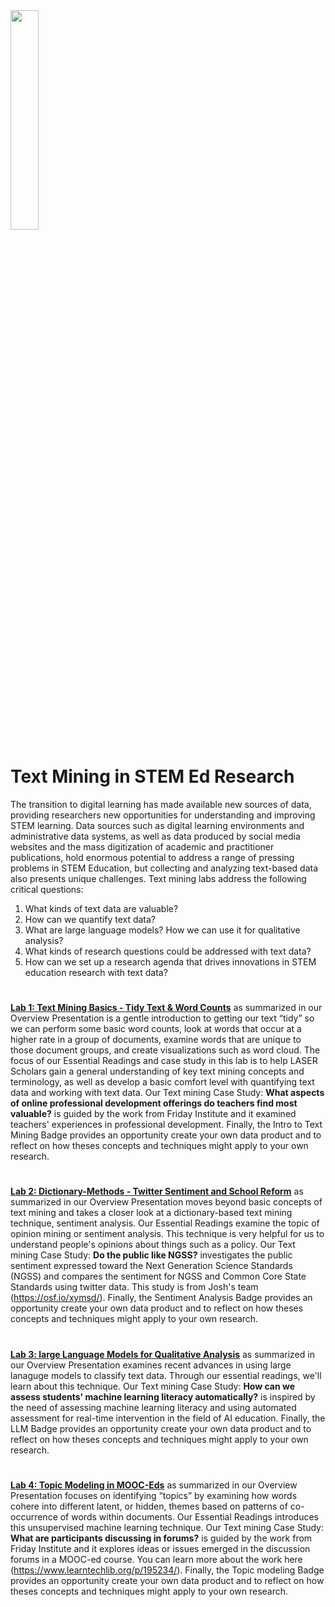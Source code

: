 <img src="image/textmining.png" width="30%"/>

# Text Mining in STEM Ed Research

The transition to digital learning has made available new sources of data, providing researchers new opportunities for understanding and improving STEM learning. Data sources such as digital learning environments and administrative data systems, as well as data produced by social media websites and the mass digitization of academic and practitioner publications, hold enormous potential to address a range of pressing problems in STEM Education, but collecting and analyzing text-based data also presents unique challenges. Text mining labs address the following critical questions:

1. What kinds of text data are valuable?
1. How can we quantify text data?
2. What are large language models? How we can use it for qualitative analysis?
1. What kinds of research questions could be addressed with text data?
1. How can we set up a research agenda that drives innovations in STEM education research with text data?
#
<a href="https://laser-institute.github.io//text-mining/lab-1/slides/lab-1-slides.html#/title-slide" target="_blank">**Lab 1: Text Mining Basics - Tidy Text & Word Counts**</a> as summarized in our Overview Presentation is a gentle introduction to getting our text “tidy” so we can perform some basic word counts, look at words that occur at a higher rate in a group of documents, examine words that are unique to those document groups, and create visualizations such as word cloud. The focus of our Essential Readings and case study in this lab is to help LASER Scholars gain a general understanding of key text mining concepts and terminology, as well as develop a basic comfort level with quantifying text data and working with text data. Our Text mining Case Study: **What aspects of online professional development offerings do teachers find most valuable?** is guided by the work from Friday Institute and it examined teachers' experiences in professional development. Finally, the Intro to Text Mining Badge provides an opportunity create your own data product and to reflect on how theses concepts and techniques might apply to your own research.
#
<a href="https://laser-institute.github.io//text-mining/lab-2/slides/lab-2-slides.html#/title-slide" target="_blank">**Lab 2: Dictionary-Methods - Twitter Sentiment and School Reform**</a> as summarized in our Overview Presentation moves beyond basic concepts of text mining and takes a closer look at a dictionary-based text mining technique, sentiment analysis. Our Essential Readings examine the topic of opinion mining or sentiment analysis. This technique is very helpful for us to understand people's opinions about things such as a policy. Our Text mining Case Study: **Do the public like NGSS?** investigates the public sentiment expressed toward the Next Generation Science Standards (NGSS) and compares the sentiment for NGSS and Common Core State Standards using twitter data. This study is from Josh's team (https://osf.io/xymsd/). Finally, the Sentiment Analysis Badge provides an opportunity create your own data product and to reflect on how theses concepts and techniques might apply to your own research.
#
<a href="https://laser-institute.github.io//text-mining/lab-3/lab-3-conceptual-overview-python.html#/title-slide" target="_blank">**Lab 3: large Language Models for Qualitative Analysis**</a> as summarized in our Overview Presentation examines recent advances in using large lanaguge models to classify text data. Through our essential readings, we'll learn about this technique. Our Text mining Case Study: **How can we assess students' machine learning literacy automatically?** is inspired by the need of assessing machine learning literacy and using automated assessment for real-time intervention in the field of AI education. Finally, the LLM Badge provides an opportunity create your own data product and to reflect on how theses concepts and techniques might apply to your own research.
#
<a href="https://laser-institute.github.io//text-mining/lab-4/lab-4-slides.html#/title-slide" target="_blank">**Lab 4: Topic Modeling in MOOC-Eds**</a> as summarized in our Overview Presentation focuses on identifying “topics” by examining how words cohere into different latent, or hidden, themes based on patterns of co-occurrence of words within documents. Our Essential Readings introduces this unsupervised machine learning technique. Our Text mining Case Study: **What are participants discussing in forums?** is guided by the work from Friday Institute and it explores ideas or issues emerged in the discussion forums in a MOOC-ed course. You can learn more about the work here (https://www.learntechlib.org/p/195234/). Finally, the Topic modeling Badge provides an opportunity create your own data product and to reflect on how theses concepts and techniques might apply to your own research.
